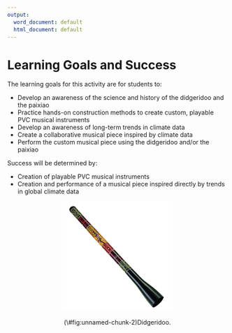 ```yaml
---
output:
  word_document: default
  html_document: default
---
```



# Learning Goals and Success

The learning goals for this activity are for students to: 

- Develop an awareness of the science and history of the didgeridoo and the paixiao
- Practice hands-on construction methods to create custom, playable PVC musical instruments
- Develop an awareness of long-term trends in climate data
- Create a collaborative musical piece inspired by climate data
- Perform the custom musical piece using the didgeridoo and/or the paixiao 

Success will be determined by:

- Creation of playable PVC musical instruments
- Creation and performance of a musical piece inspired directly by trends in global climate data

<div class="figure" style="text-align: center">
<img src="img/didgeridoo.jpg" alt="Didgeridoo." width="50%" />
<p class="caption">(\#fig:unnamed-chunk-2)Didgeridoo.</p>
</div>




